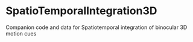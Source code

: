 # SpatioTemporalIntegration3D
Companion code and data for Spatiotemporal integration of binocular 3D motion cues 
